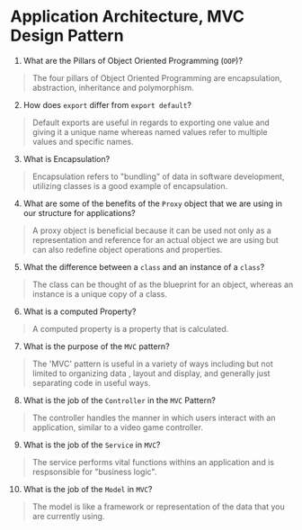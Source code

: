 # Application Architecture, MVC Design Pattern
01. What are the Pillars of Object Oriented Programming (`OOP`)?
  
  > The four pillars of Object Oriented Programming are encapsulation, abstraction, inheritance and polymorphism.

02. How does `export` differ from `export default`?
  
  > Default exports are useful in regards to exporting one value and giving it a unique name whereas named values refer to multiple values and specific names.

03. What is Encapsulation?
  
  > Encapsulation refers to "bundling" of data in software development, utilizing classes is a good example of encapsulation.

04. What are some of the benefits of the `Proxy` object that we are using in our structure for applications?
  
  > A proxy object is beneficial because it can be used not only as a representation and reference for an actual object we are using but can also redefine object operations and properties.

05. What the difference between a `class` and an instance of a `class`?
  
  > The class can be thought of as the blueprint for an object, whereas an instance is a unique copy of a class.

06. What is a computed Property?
  
  > A computed property is a property that is calculated.

07. What is the purpose of the `MVC` pattern?
  
  > The 'MVC' pattern is useful in a variety of ways including but not limited to organizing data , layout and display, and generally just separating code in useful ways.

08. What is the job of the `Controller` in the `MVC` Pattern?
  
  > The controller handles the manner in which users interact with an application, similar to a video game controller.

09. What is the job of the `Service` in `MVC`?
  
  > The service performs vital functions withins an application and is respsonsible for "business logic".

10. What is the job of the `Model` in `MVC`?
  
  > The model is like a framework or representation of the data that you are currently using.

